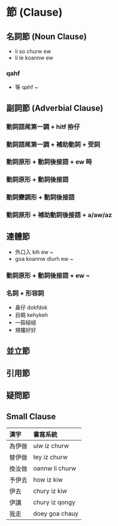 # 節 (Clause)

## 名詞節 (Noun Clause)

* li so churw ew
* li le koannw ew

### qahf

* 等 qahf ~


## 副詞節 (Adverbial Clause)

### 動詞語尾第一調 + hitf 拵仔

### 動詞語尾第一調 + 補助動詞 + 受詞

### 動詞原形 + 動詞後接語 + ew 時

### 動詞原形 + 動詞後接語

### 動詞變調形 + 動詞後接語

### 動詞原形 + 補助動詞後接語 + a/aw/az


## 連體節

* 外口入 kih ew ~
* goa koannw diurh ew ~

### 動詞原形 + 動詞後接語 + ew ~

### 名詞 + 形容詞

* 鼻仔 dokfdok
* 目睭 kehykeh
* 一箍槌槌
* 規欉好好

## 並立節

## 引用節

## 疑問節

## Small Clause

| 漢字 | 書寫系統 |
| :--- | :--- |
| 為伊做 | uiw iz churw |
| 替伊做 | tey iz churw |
| 換汝做 | oannw li churw |
| 予伊去 | how iz kiw |
| 伊去 | chury iz kiw |
| 伊講 | chury iz qongy |
| 我走 | doey goa chauy |
